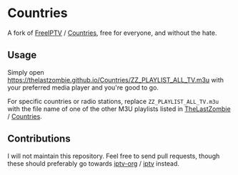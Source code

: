 # Countries

A fork of [FreeIPTV](https://github.com/Free-IPTV) / [Countries](https://github.com/Free-IPTV/Countries), free for everyone, and without the hate.

## Usage

Simply open https://thelastzombie.github.io/Countries/ZZ_PLAYLIST_ALL_TV.m3u with your preferred media player and you're good to go.

For specific countries or radio stations, replace `ZZ_PLAYLIST_ALL_TV.m3u` with the file name of one of the other M3U playlists listed in [TheLastZombie](https://github.com/TheLastZombie) / [Countries](https://github.com/TheLastZombie/Countries).

## Contributions

I will not maintain this repository. Feel free to send pull requests, though these should preferably go towards [iptv-org](https://github.com/iptv-org) / [iptv](https://github.com/iptv-org/iptv) instead.
